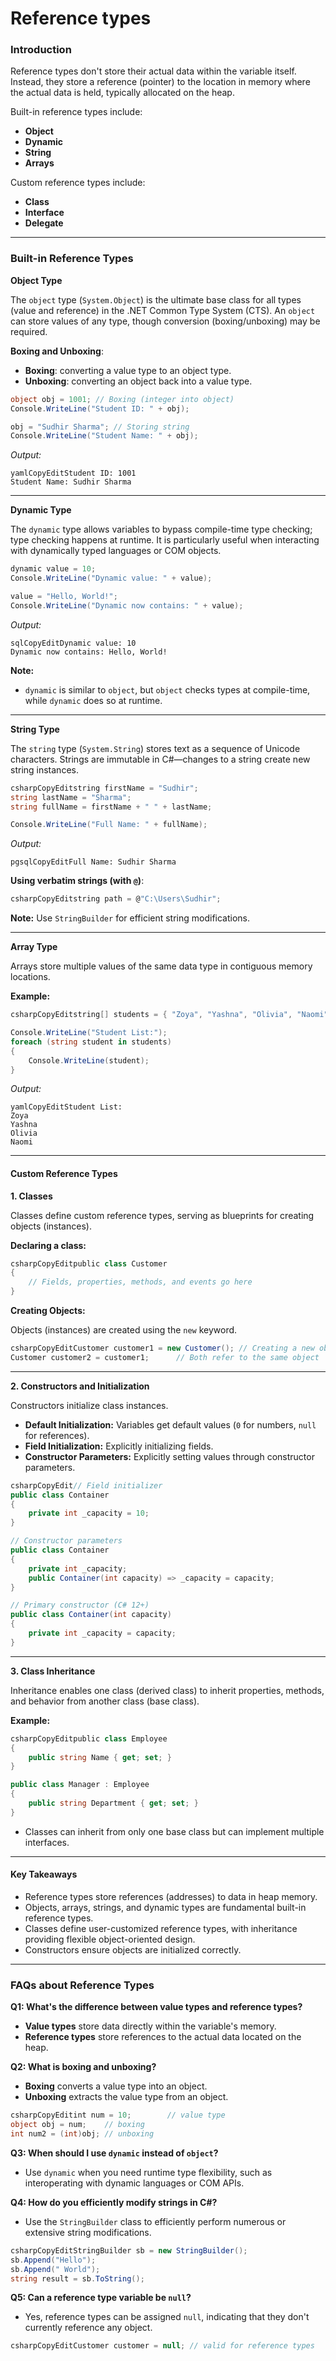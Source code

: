 # Reference types

### Introduction

Reference types don't store their actual data within the variable itself. Instead, they store a reference (pointer) to the location in memory where the actual data is held, typically allocated on the heap.

Built-in reference types include:

* **Object**
* **Dynamic**
* **String**
* **Arrays**

Custom reference types include:

* **Class**
* **Interface**
* **Delegate**

***

### Built-in Reference Types

&#x20;**Object Type**

The `object` type (`System.Object`) is the ultimate base class for all types (value and reference) in the .NET Common Type System (CTS). An `object` can store values of any type, though conversion (boxing/unboxing) may be required.

**Boxing and Unboxing**:

* **Boxing**: converting a value type to an object type.
* **Unboxing**: converting an object back into a value type.

```csharp
object obj = 1001; // Boxing (integer into object)
Console.WriteLine("Student ID: " + obj);

obj = "Sudhir Sharma"; // Storing string
Console.WriteLine("Student Name: " + obj);
```

_Output:_

```
yamlCopyEditStudent ID: 1001
Student Name: Sudhir Sharma
```

***

**Dynamic Type**

The `dynamic` type allows variables to bypass compile-time type checking; type checking happens at runtime. It is particularly useful when interacting with dynamically typed languages or COM objects.

```csharp
dynamic value = 10;
Console.WriteLine("Dynamic value: " + value);

value = "Hello, World!";
Console.WriteLine("Dynamic now contains: " + value);
```

_Output:_

```
sqlCopyEditDynamic value: 10
Dynamic now contains: Hello, World!
```

**Note:**

* `dynamic` is similar to `object`, but `object` checks types at compile-time, while `dynamic` does so at runtime.

***

**String Type**

The `string` type (`System.String`) stores text as a sequence of Unicode characters. Strings are immutable in C#—changes to a string create new string instances.

```csharp
csharpCopyEditstring firstName = "Sudhir";
string lastName = "Sharma";
string fullName = firstName + " " + lastName;

Console.WriteLine("Full Name: " + fullName);
```

_Output:_

```
pgsqlCopyEditFull Name: Sudhir Sharma
```

**Using verbatim strings (with `@`)**:

```csharp
csharpCopyEditstring path = @"C:\Users\Sudhir";
```

**Note:** Use `StringBuilder` for efficient string modifications.

***

**Array Type**

Arrays store multiple values of the same data type in contiguous memory locations.

**Example:**

```csharp
csharpCopyEditstring[] students = { "Zoya", "Yashna", "Olivia", "Naomi" };

Console.WriteLine("Student List:");
foreach (string student in students)
{
    Console.WriteLine(student);
}
```

_Output:_

```
yamlCopyEditStudent List:
Zoya
Yashna
Olivia
Naomi
```

***

#### Custom Reference Types

**1. Classes**

Classes define custom reference types, serving as blueprints for creating objects (instances).

**Declaring a class:**

```csharp
csharpCopyEditpublic class Customer
{
    // Fields, properties, methods, and events go here
}
```

**Creating Objects:**

Objects (instances) are created using the `new` keyword.

```csharp
csharpCopyEditCustomer customer1 = new Customer(); // Creating a new object
Customer customer2 = customer1;      // Both refer to the same object
```

***

**2. Constructors and Initialization**

Constructors initialize class instances.

* **Default Initialization:** Variables get default values (`0` for numbers, `null` for references).
* **Field Initialization:** Explicitly initializing fields.
* **Constructor Parameters:** Explicitly setting values through constructor parameters.

```csharp
csharpCopyEdit// Field initializer
public class Container
{
    private int _capacity = 10;
}

// Constructor parameters
public class Container
{
    private int _capacity;
    public Container(int capacity) => _capacity = capacity;
}

// Primary constructor (C# 12+)
public class Container(int capacity)
{
    private int _capacity = capacity;
}
```

***

**3. Class Inheritance**

Inheritance enables one class (derived class) to inherit properties, methods, and behavior from another class (base class).

**Example:**

```csharp
csharpCopyEditpublic class Employee
{
    public string Name { get; set; }
}

public class Manager : Employee
{
    public string Department { get; set; }
}
```

* Classes can inherit from only one base class but can implement multiple interfaces.

***

#### Key Takeaways

* Reference types store references (addresses) to data in heap memory.
* Objects, arrays, strings, and dynamic types are fundamental built-in reference types.
* Classes define user-customized reference types, with inheritance providing flexible object-oriented design.
* Constructors ensure objects are initialized correctly.

***

### FAQs about Reference Types

**Q1: What's the difference between value types and reference types?**

* **Value types** store data directly within the variable's memory.
* **Reference types** store references to the actual data located on the heap.

**Q2: What is boxing and unboxing?**

* **Boxing** converts a value type into an object.
* **Unboxing** extracts the value type from an object.

```csharp
csharpCopyEditint num = 10;        // value type
object obj = num;    // boxing
int num2 = (int)obj; // unboxing
```

**Q3: When should I use `dynamic` instead of `object`?**

* Use `dynamic` when you need runtime type flexibility, such as interoperating with dynamic languages or COM APIs.

**Q4: How do you efficiently modify strings in C#?**

* Use the `StringBuilder` class to efficiently perform numerous or extensive string modifications.

```csharp
csharpCopyEditStringBuilder sb = new StringBuilder();
sb.Append("Hello");
sb.Append(" World");
string result = sb.ToString();
```

**Q5: Can a reference type variable be `null`?**

* Yes, reference types can be assigned `null`, indicating that they don't currently reference any object.

```csharp
csharpCopyEditCustomer customer = null; // valid for reference types
```
